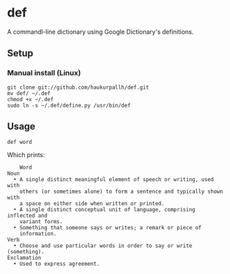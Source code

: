 def
===
A commandl-line dictionary using Google Dictionary's definitions.

Setup
-----
### Manual install (Linux)

    git clone git://github.com/haukurpallh/def.git
    mv def/ ~/.def
    chmod +x ~/.def
    sudo ln -s ~/.def/define.py /usr/bin/def


Usage
-----

    def word

Which prints:

        Word
    Noun
      • A single distinct meaningful element of speech or writing, used with
        others (or sometimes alone) to form a sentence and typically shown with
        a space on either side when written or printed.
      • A single distinct conceptual unit of language, comprising inflected and
        variant forms.
      • Something that someone says or writes; a remark or piece of
        information.
    Verb
      • Choose and use particular words in order to say or write (something).
    Exclamation
      • Used to express agreement.

